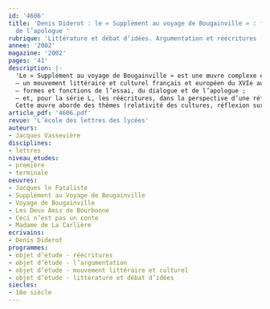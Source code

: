 ```yaml
---
id: '4606'
title: 'Denis Diderot : le « Supplément au voyage de Bougainville » : formes et limites
  de l’apologue '
rubrique: 'Littérature et débat d’idées. Argumentation et réécritures [1re-Tle]'
annee: '2002'
magazine: '2002'
pages: '41'
description: |-
  'Le « Supplément au voyage de Bougainville » est une œuvre complexe et attachante, qui peut intéresser aussi bien le professeur de français de première que celui de « littérature » en terminale. Sa relative brièveté la rend abordable dans beaucoup de classes, d’autant que son étude permet de croiser trois objets d’étude du programme de première :
  – un mouvement littéraire et culturel français et européen du XVIe au XVIIIe siècle (les Lumières) ;
  – formes et fonctions de l’essai, du dialogue et de l’apologue ;
  – et, pour la série L, les réécritures, dans la perspective d’une réflexion sur l’intertextualité et la singularité des textes.
  Cette œuvre aborde des thèmes (relativité des cultures, réflexion sur le fondement des lois, les valeurs, la notion de nature, l’utopie, la morale sexuelle) susceptibles d’intéresser les élèves et de les préparer à l’enseignement de la philosophie.'
article_pdf: '4606.pdf'
revue: 'L’école des lettres des lycées'
auteurs:
- Jacques Vassevière
disciplines:
- lettres
niveau_etudes:
- première
- terminale
oeuvres:
- Jacques le Fataliste
- Supplément au Voyage de Bougainville
- Voyage de Bougainville
- Les Deux Amis de Bourbonne
- Ceci n’est pas un conte
- Madame de La Carlière
ecrivains:
- Denis Diderot
programmes:
- objet d’étude - réécritures
- objet d’étude - l’argumentation
- objet d’étude - mouvement littéraire et culturel
- objet d’étude - littérature et débat d’idées
siecles:
- 18e siècle
---
```

